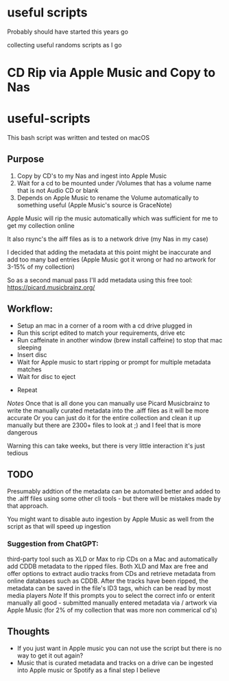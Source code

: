 # useful scripts

Probably should have started this years go

collecting useful randoms scripts as I go

# CD Rip via Apple Music and Copy to Nas

# useful-scripts

This bash script was written and tested on macOS

## Purpose
1. Copy by CD's to my Nas and ingest into Apple Music
2. Wait for a cd to be mounted under /Volumes that has a volume name that is not Audio CD or blank
3. Depends on Apple Music to rename the Volume automatically to something useful (Apple Music's source is GraceNote)

Apple Music will rip the music automatically which was sufficient for me to get my collection online

It also rsync's the aiff files as is to a network drive (my Nas in my case)

I decided that adding the metadata at this point might be inaccurate and add too many bad entries (Apple Music got it wrong or had no artwork for 3-15% of my collection)

So as a second manual pass I'll add metadata using this free tool: https://picard.musicbrainz.org/

## Workflow:

- Setup an mac in a corner of a room with a cd drive plugged in
- Run this script edited to match your requirements, drive etc
- Run caffeinate in another window (brew install caffeine) to stop that mac sleeping
- Insert disc
- Wait for Apple music to start ripping or prompt for multiple metadata matches
- Wait for disc to eject
+ Repeat

*Notes*
Once that is all done you can manually use Picard Musicbrainz to write the manually curated metadata into the .aiff files as it will be more accurate
Or you can just do it for the entire collection and clean it up manually but there are 2300+ files to look at ;) and I feel that is more dangerous

Warning this can take weeks, but there is very little interaction it's just tedious


## TODO

Presumably addtion of the metadata can be automated better and added to the .aiff files using some other cli tools - but there will be mistakes made by that approach.

You might want to disable auto ingestion by Apple Music as well from the script as that will speed up ingestion

### Suggestion from ChatGPT:
third-party tool such as XLD or Max to rip CDs on a Mac and automatically add CDDB metadata to the ripped files. Both XLD and Max are free and offer options to extract audio tracks from CDs and retrieve metadata from online databases such as CDDB. After the tracks have been ripped, the metadata can be saved in the file's ID3 tags, which can be read by most media players
*Note* If this prompts you to select the correct info or enterit manually all good - submitted manually entered metadata via / artwork via Apple Music (for 2% of my collection that was more non commerical cd's)

## Thoughts
- If you just want in Apple music you can not use the script but there is no way to get it out again?
- Music that is curated metadata and tracks on a drive can be ingested into Apple music or Spotify as a final step I believe 

